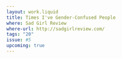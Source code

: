 ```yaml
---
layout: work.liquid
title: Times I've Gender-Confused People
where: Sad Girl Review
where-url: http://sadgirlreview.com/
tags: "20"
issue: #5
upcoming: true
---
```

